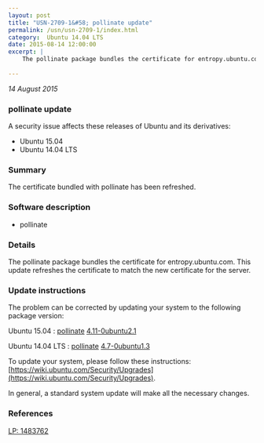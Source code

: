 ```yaml
---
layout: post
title: "USN-2709-1&#58; pollinate update"
permalink: /usn/usn-2709-1/index.html
category:  Ubuntu 14.04 LTS
date: 2015-08-14 12:00:00
excerpt: |
    The pollinate package bundles the certificate for entropy.ubuntu.com. This update refreshes the certificate to match the new certificate for the server. 
    
--- 
```

 
 

*14 August 2015*

### pollinate update

A security issue affects these releases of Ubuntu and its derivatives:

* Ubuntu 15.04
* Ubuntu 14.04 LTS

### Summary

The certificate bundled with pollinate has been refreshed. 

### Software description

* pollinate 

### Details

The pollinate package bundles the certificate for entropy.ubuntu.com. This update refreshes the certificate to match the new certificate for the server. 

### Update instructions

The problem can be corrected by updating your system to the following package version:

Ubuntu 15.04
 : [pollinate](https://launchpad.net/ubuntu/+source/pollinate) <span> [4.11-0ubuntu2.1](https://launchpad.net/ubuntu/+source/pollinate/4.11-0ubuntu2.1) </span> 

Ubuntu 14.04 LTS
 : [pollinate](https://launchpad.net/ubuntu/+source/pollinate) <span> [4.7-0ubuntu1.3](https://launchpad.net/ubuntu/+source/pollinate/4.7-0ubuntu1.3) </span> 

To update your system, please follow these instructions: [https://wiki.ubuntu.com/Security/Upgrades](https://wiki.ubuntu.com/Security/Upgrades).

In general, a standard system update will make all the necessary changes. 

### References

 
 [LP: 1483762](https://launchpad.net/bugs/1483762)
 

